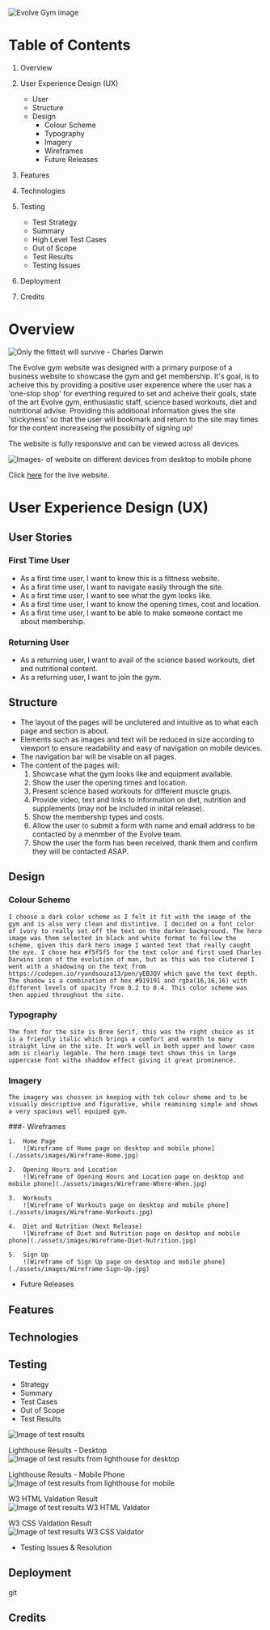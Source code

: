 ![Evolve Gym image](./assets/images/Evolvebanner.JPG)

# Table of Contents

1. Overview

2. User Experience Design (UX)
    - User
    - Structure
    - Design
        - Colour Scheme
        - Typography
        - Imagery
        - Wireframes
        - Future Releases

3. Features

4. Technologies

5. Testing
    - Test Strategy
    - Summary
    - High Level Test Cases
    - Out of Scope
    - Test Results
    - Testing Issues

6. Deployment

7. Credits

# Overview

![Only the fittest will survive - Charles Darwin](./assets/images/ReadmeQuote.JPG)

The Evolve gym website was designed with a primary purpose of a business website to showcase the gym and get membership. It's goal, is to acheive this by providing a positive user experence where the user has a 'one-stop shop' for everthing required to set and acheive their goals, state of the art Evolve gym, enthusiastic staff, science based workouts, diet and nutritional advise. Providing this additional information gives the site 'stickyness' so that the user will bookmark and return to the site may times for the content increaseing the possibilty of signing up!

The website is fully responsive and can be viewed across all devices.

![Images- of website on different devices from desktop to mobile phone](./assets/images/EvolveResponsive2.jpg)

Click [here](https://gelwood7.github.io/evolve-gym/) for the live website.

# User Experience Design (UX)

## User Stories

### First Time User
- As a first time user, I want to know this is a fittness website.
- As a first time user, I want to navigate easily through the site.
- As a first time user, I want to see what the gym looks like.
- As a first time user, I want to know the opening times, cost and location.
- As a first time user, I want to be able to make someone contact me about membership.  

### Returning User
- As a returning user, I want to avail of the science based workouts, diet and nutritional content.
- As a returning user, I want to join the gym.

## Structure

- The layout of the pages will be unclutered and intuitive as to what each page and section is about.
- Elements such as images and text will be reduced in size according to viewport to ensure readability and easy of navigation on mobile devices.
- The navigation bar will be visable on all pages.
- The content of the pages will:
    1. Showcase what the gym looks like and equipment available.
    2. Show the user the opening times and location.
    3. Present science based workouts for different muscle grups.
    4. Provide video, text and links to information on diet, nutrition and supplements (may not be included in inital release).
    5. Show the membership types and costs.
    6. Allow the user to submit a form with name and email address to be contacted by a menmber of the Evolve team.
    7. Show the user the form has been received, thank them and confirm they will be contacted ASAP.

## Design

### Colour Scheme  
    I choose a dark color scheme as I felt it fit with the image of the gym and is also very clean and distintive. I decided on a font color of ivory to really set off the text on the darker background. The hero image was them selected in black and white format to follow the scheme, given this dark hero image I wanted text that really caught the eye. I chose hex #f5f5f5 for the text color and first used Charles Darwins icon of the evolution of man, but as this was too clutered I went with a shadowing on the text from https://codepen.io/ryandsouza13/pen/yEBJQV which gave the text depth. The shadow is a combination of hex #919191 and rgba(16,16,16) with different levels of opacity from 0.2 to 0.4. This color scheme was then appied throughout the site.

### Typography
    The font for the site is Bree Serif, this was the right choice as it is a friendly italic which brings a comfort and warmth to many straight line on the site. It work well in both upper and lower case adn is clearly legable. The hero image text shows this in large uppercase font witha shaddow effect giving it great prominence.

### Imagery
    The imagery was chossen in keeping with teh colour sheme and to be visually descriptive and figurative, while reamining simple and shows a very spacious well equiped gym.

###- Wireframes  

    1.  Home Page  
        ![Wireframe of Home page on desktop and mobile phone](./assets/images/Wireframe-Home.jpg)

    2.  Opening Hours and Location  
        ![Wireframe of Opening Hours and Location page on desktop and mobile phone](./assets/images/Wireframe-Where-When.jpg)
    
    3.  Workouts  
        ![Wireframe of Workouts page on desktop and mobile phone](./assets/images/Wireframe-Workouts.jpg)

    4.  Diet and Nutrition (Next Release)  
        ![Wireframe of Diet and Nutrition page on desktop and mobile phone](./assets/images/Wireframe-Diet-Nutrition.jpg)
    
    5.  Sign Up  
        ![Wireframe of Sign Up page on desktop and mobile phone](./assets/images/Wireframe-Sign-Up.jpg)


- Future Releases

## Features

## Technologies

## Testing
- Strategy
- Summary
- Test Cases
- Out of Scope
- Test Results  

![Image of test results](./assets/images/Evolve-UAT.JPG)

Lighthouse Results - Desktop  
![Image of test results from lighthouse for desktop](./assets/images/Evolve-Lighthouse-Desktop.JPG)

Lighthouse Results - Mobile Phone  
![Image of test results from lighthouse for mobile](./assets/images/Evolve-Lighthouse-Mobile.JPG)

W3 HTML Valdation Result  
![Image of test results W3 HTML Valdator](./assets/images/W3-HTML-Validation.JPG)

W3 CSS Valdation Result  
![Image of test results W3 CSS Valdator](./assets/images/W3-CSS-Validation.JPG)

- Testing Issues & Resolution

## Deployment

git 

## Credits